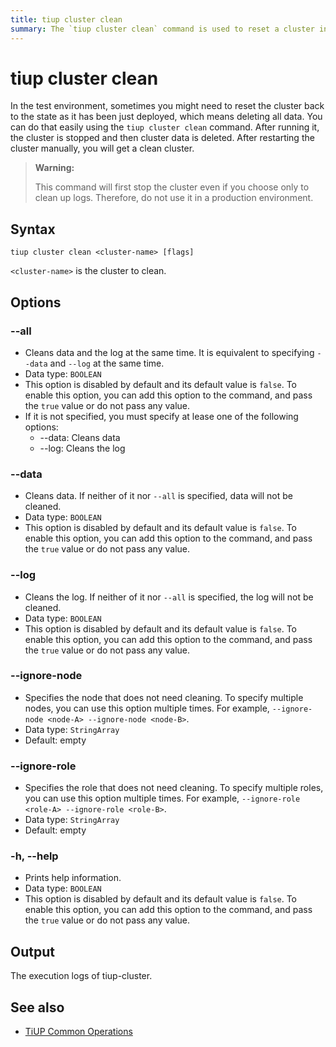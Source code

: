 ```yaml
---
title: tiup cluster clean
summary: The `tiup cluster clean` command is used to reset a cluster in a test environment by stopping the cluster and deleting all data. It has options to clean data, logs, or both, and can ignore specific nodes or roles. Use with caution in a production environment.
---
```


# tiup cluster clean

In the test environment, sometimes you might need to reset the cluster back to the state as it has been just deployed, which means deleting all data. You can do that easily using the `tiup cluster clean` command. After running it, the cluster is stopped and then cluster data is deleted. After restarting the cluster manually, you will get a clean cluster.

> **Warning:**
>
> This command will first stop the cluster even if you choose only to clean up logs. Therefore, do not use it in a production environment.

## Syntax

```shell
tiup cluster clean <cluster-name> [flags]
```

`<cluster-name>` is the cluster to clean.

## Options

### --all

- Cleans data and the log at the same time. It is equivalent to specifying `--data` and `--log` at the same time.
- Data type: `BOOLEAN`
- This option is disabled by default and its default value is `false`. To enable this option, you can add this option to the command, and pass the `true` value or do not pass any value.
- If it is not specified, you must specify at lease one of the following options:
    - --data: Cleans data
    - --log: Cleans the log

### --data

- Cleans data. If neither of it nor `--all` is specified, data will not be cleaned.
- Data type: `BOOLEAN`
- This option is disabled by default and its default value is `false`. To enable this option, you can add this option to the command, and pass the `true` value or do not pass any value.

### --log

- Cleans the log. If neither of it nor `--all` is specified, the log will not be cleaned.
- Data type: `BOOLEAN`
- This option is disabled by default and its default value is `false`. To enable this option, you can add this option to the command, and pass the `true` value or do not pass any value.

### --ignore-node

- Specifies the node that does not need cleaning. To specify multiple nodes, you can use this option multiple times. For example, `--ignore-node <node-A> --ignore-node <node-B>`.
- Data type: `StringArray`
- Default: empty

### --ignore-role

- Specifies the role that does not need cleaning. To specify multiple roles, you can use this option multiple times. For example, `--ignore-role <role-A> --ignore-role <role-B>`.
- Data type: `StringArray`
- Default: empty

### -h, --help

- Prints help information.
- Data type: `BOOLEAN`
- This option is disabled by default and its default value is `false`. To enable this option, you can add this option to the command, and pass the `true` value or do not pass any value.

## Output

The execution logs of tiup-cluster.

## See also

- [TiUP Common Operations](/maintain-tidb-using-tiup.md)